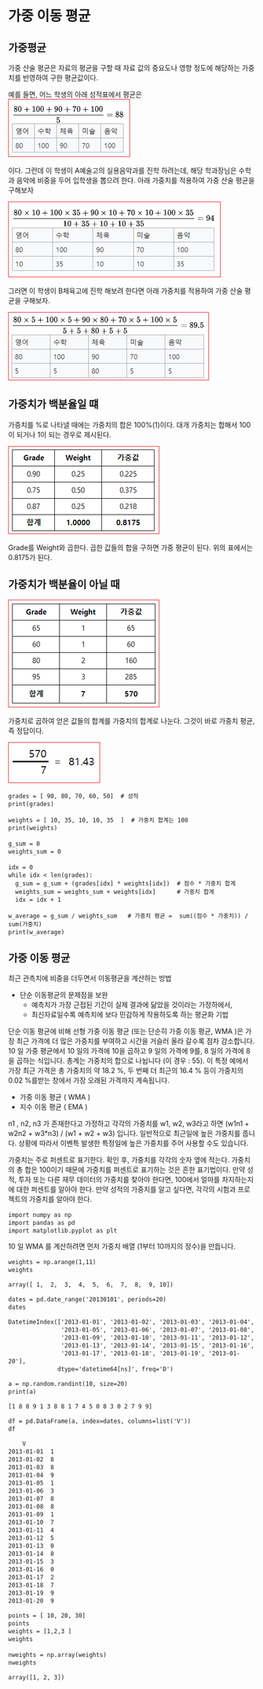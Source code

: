 # 가중 이동 평균


## 가중평균
가중 산술 평균은 자료의 평균을 구할 때 자료 값의 중요도나 영향 정도에 해당하는 가중치를 반영하여 구한 평균값이다.

예를 들면,  어느 학생의 아래 성적표에서 평균은
![](../../.gitbook/assets/da/avg/aver01.png)


이다.  그런데 이 학생이 A예술고의 실용음악과를 진학 하려는데, 해당 학과장님은 수학과 음악에 비중을 두어 입학생을 뽑으려 한다. 아래 가중치를 적용하여 가중 산술 평균을 구해보자

![](../../.gitbook/assets/da/avg/aver02.png)

그러면 이 학생이 B체육고에 진학 해보려 한다면 아래 가중치를 적용하여 가중 산술 평균을 구해보자.

![](../../.gitbook/assets/da/avg/aver03.png)

## 가중치가 백분율일 떄
가중치를 %로 나타낼 때에는 가중치의 합은 100%(1)이다. 대개 가중치는 합해서 100이 되거나 1이 되는 경우로 제시된다.


![](../../.gitbook/assets/da/avg/aver04.png)

Grade를 Weight와 곱한다. 곱한 값들의 합을 구하면 가중 평균이 된다. 위의 표에서는 0.8175가 된다. 


## 가중치가 백분율이 아닐 때


![](../../.gitbook/assets/da/avg/aver05.png)

가중치로 곱하여 얻은 값들의 합계를 가중치의 합계로 나눈다. 그것이 바로 가중치 평균, 즉 정답이다.

![](../../.gitbook/assets/da/avg/aver06.png)

```
grades = [ 90, 80, 70, 60, 50]  # 성적 
print(grades)

weights = [ 10, 35, 10, 10, 35  ]  # 가중치 합계는 100 
print(weights)

g_sum = 0 
weights_sum = 0 

idx = 0
while idx < len(grades):
  g_sum = g_sum + (grades[idx] * weights[idx])  # 점수 * 가중치 합계 
  weights_sum = weights_sum + weights[idx]      # 가중치 합계 
  idx = idx + 1 

w_average = g_sum / weights_sum   # 가중치 평균 =  sum((점수 * 가중치)) / sum(가중치) 
print(w_average)
```


## 가중 이동 평균
최근 관측치에 비중을 더두면서 이동평균을 계산하는 방법

* 단순 이동평균의 문제점을 보완
  * 예측치가 가장 근접된 기간이 실제 결과에 닮았을 것이라는 가정하에서,
  * 최신자료일수록 예측치에 보다 민감하게 작용하도록 하는 평균화 기법

단순 이동 평균에 비해 선형 가중 이동 평균 (또는 단순히 가중 이동 평균, WMA )은 가장 최근 가격에 더 많은 가중치를 부여하고 시간을 거슬러 올라 갈수록 점차 감소합니다. 10 일 가중 평균에서 10 일의 가격에 10을 곱하고 9 일의 가격에 9를, 8 일의 가격에 8을 곱하는 식입니다. 총계는 가중치의 합으로 나뉩니다 (이 경우 : 55). 이 특정 예에서 가장 최근 가격은 총 가중치의 약 18.2 %, 두 번째 더 최근의 16.4 % 등이 가중치의 0.02 %를받는 창에서 가장 오래된 가격까지 계속됩니다.

* 가중 이동 평균 ( WMA )
* 지수 이동 평균 ( EMA )

n1 , n2, n3 가 존재한다고 가정하고 각각의 가중치를 w1, w2, w3라고 하면 (w1n1 + w2n2 + w3*n3) / (w1 + w2 + w3) 입니다. 일반적으로 최근일에 높은 가중치를 줍니다.
상황에 따라서 이벤특 발생한 특정일에 높은 가중치를 주어 사용할 수도 있습니다.


가중치는 주로 퍼센트로 표기한다. 확인 후, 가중치를 각각의 숫자 옆에 적는다.
가중치의 총 합은 100이기 때문에 가중치를 퍼센트로 표기하는 것은 흔한 표기법이다. 만약 성적, 투자 또는 다른 재무 데이터의 가중치를 찾아야 한다면, 100에서 얼마를 차지하는지에 대한 퍼센트를 알아야 한다.
만약 성적의 가중치를 알고 싶다면, 각각의 시험과 프로젝트의 가중치를 알아야 한다.


```
import numpy as np
import pandas as pd
import matplotlib.pyplot as plt
```


10 일 WMA 를 계산하려면 먼저 가중치 배열 (1부터 10까지의 정수)을 만듭니다.


```
weights = np.arange(1,11)
weights
```

```
array([ 1,  2,  3,  4,  5,  6,  7,  8,  9, 10])
```



```
dates = pd.date_range('20130101', periods=20)
dates
```
```
DatetimeIndex(['2013-01-01', '2013-01-02', '2013-01-03', '2013-01-04',
               '2013-01-05', '2013-01-06', '2013-01-07', '2013-01-08',
               '2013-01-09', '2013-01-10', '2013-01-11', '2013-01-12',
               '2013-01-13', '2013-01-14', '2013-01-15', '2013-01-16',
               '2013-01-17', '2013-01-18', '2013-01-19', '2013-01-20'],
              dtype='datetime64[ns]', freq='D')
```
```              
a = np.random.randint(10, size=20)
print(a)
```

```
[1 8 8 9 1 3 8 8 1 7 4 5 0 8 3 0 2 7 9 9]
```

```
df = pd.DataFrame(a, index=dates, columns=list('V'))
df
```

```
	V
2013-01-01	1
2013-01-02	8
2013-01-03	8
2013-01-04	9
2013-01-05	1
2013-01-06	3
2013-01-07	8
2013-01-08	8
2013-01-09	1
2013-01-10	7
2013-01-11	4
2013-01-12	5
2013-01-13	0
2013-01-14	8
2013-01-15	3
2013-01-16	0
2013-01-17	2
2013-01-18	7
2013-01-19	9
2013-01-20	9
```



```
points = [ 10, 20, 30]
points
weights = [1,2,3 ]
weights

nweights = np.array(weights)
nweights
```


```
array([1, 2, 3])
```